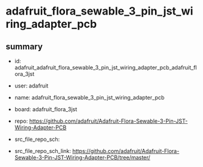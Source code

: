 # adafruit_flora_sewable_3_pin_jst_wiring_adapter_pcb
 
## summary 
* id: adafruit_adafruit_flora_sewable_3_pin_jst_wiring_adapter_pcb_adafruit_flora_3jst
* user: adafruit
* name: adafruit_flora_sewable_3_pin_jst_wiring_adapter_pcb
* board: adafruit_flora_3jst
* repo: https://github.com/adafruit/Adafruit-Flora-Sewable-3-Pin-JST-Wiring-Adapter-PCB



* src_file_repo_sch: 
* src_file_repo_sch_link: https://github.com/adafruit/Adafruit-Flora-Sewable-3-Pin-JST-Wiring-Adapter-PCB/tree/master/




